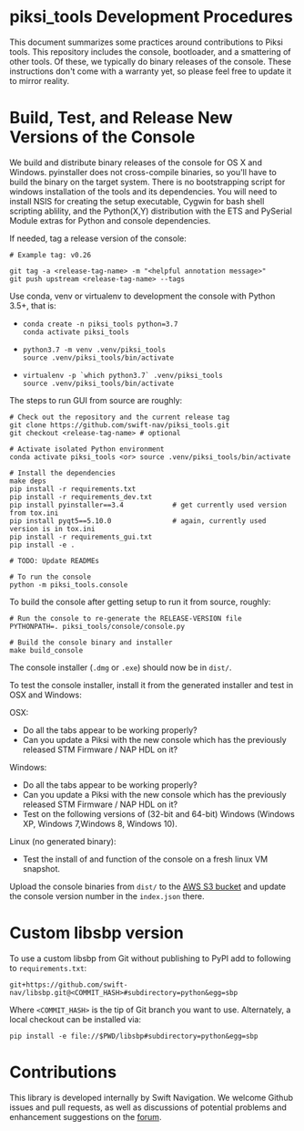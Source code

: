 piksi_tools Development Procedures
==================================

This document summarizes some practices around contributions to Piksi
tools. This repository includes the console, bootloader, and a
smattering of other tools. Of these, we typically do binary releases
of the console. These instructions don't come with a warranty yet, so
please feel free to update it to mirror reality.

# Build, Test, and Release New Versions of the Console

We build and distribute binary releases of the console for OS X and
Windows. pyinstaller does not cross-compile binaries, so you'll have
to build the binary on the target system. There is no bootstrapping
script for windows installation of the tools and its dependencies.
You will need to install NSIS for creating the setup executable,
Cygwin for bash shell scripting ablility, and the Python(X,Y)
distribution with the ETS and PySerial Module extras for Python and
console dependencies.

If needed, tag a release version of the console:

```shell
# Example tag: v0.26

git tag -a <release-tag-name> -m "<helpful annotation message>"
git push upstream <release-tag-name> --tags

```

Use conda, venv or virtualenv to development the console with Python 3.5+, that is:
- ```
  conda create -n piksi_tools python=3.7
  conda activate piksi_tools
  ```
- ```
  python3.7 -m venv .venv/piksi_tools
  source .venv/piksi_tools/bin/activate
  ```
- ```
  virtualenv -p `which python3.7` .venv/piksi_tools
  source .venv/piksi_tools/bin/activate
  ```

The steps to run GUI from source are roughly:

```shell
# Check out the repository and the current release tag
git clone https://github.com/swift-nav/piksi_tools.git
git checkout <release-tag-name> # optional

# Activate isolated Python environment
conda activate piksi_tools <or> source .venv/piksi_tools/bin/activate

# Install the dependencies
make deps
pip install -r requirements.txt
pip install -r requirements_dev.txt
pip install pyinstaller==3.4            # get currently used version from tox.ini
pip install pyqt5==5.10.0               # again, currently used version is in tox.ini
pip install -r requirements_gui.txt
pip install -e .

# TODO: Update READMEs

# To run the console
python -m piksi_tools.console
```

To build the console after getting setup to run it from source, roughly:
```shell
# Run the console to re-generate the RELEASE-VERSION file
PYTHONPATH=. piksi_tools/console/console.py

# Build the console binary and installer
make build_console
```

The console installer (`.dmg` or `.exe`) should now be in `dist/`.

To test the console installer, install it from the generated installer
and test in OSX and Windows:

OSX:
- Do all the tabs appear to be working properly?
- Can you update a Piksi with the new console which has the previously
  released STM Firmware / NAP HDL on it?

Windows:
- Do all the tabs appear to be working properly?
- Can you update a Piksi with the new console which has the previously
  released STM Firmware / NAP HDL on it?
- Test on the following versions of (32-bit and 64-bit) Windows
  (Windows XP, Windows 7,Windows 8, Windows 10).

Linux (no generated binary):
- Test the install of and function of the console on a fresh linux VM
  snapshot.

Upload the console binaries from `dist/` to the
[AWS S3 bucket](http://downloads.swiftnav.com/swift_console/) and
update the console version number in the `index.json` there.

# Custom libsbp version

To use a custom libsbp from Git without publishing to PyPI add to following to `requirements.txt`:

```
git+https://github.com/swift-nav/libsbp.git@<COMMIT_HASH>#subdirectory=python&egg=sbp
```

Where `<COMMIT_HASH>` is the tip of Git branch you want to use.  Alternately, a local checkout can be installed via:

```
pip install -e file://$PWD/libsbp#subdirectory=python&egg=sbp
```

# Contributions

This library is developed internally by Swift Navigation. We welcome
Github issues and pull requests, as well as discussions of potential
problems and enhancement suggestions on the
[forum](https://groups.google.com/forum/#!forum/swiftnav-discuss).
